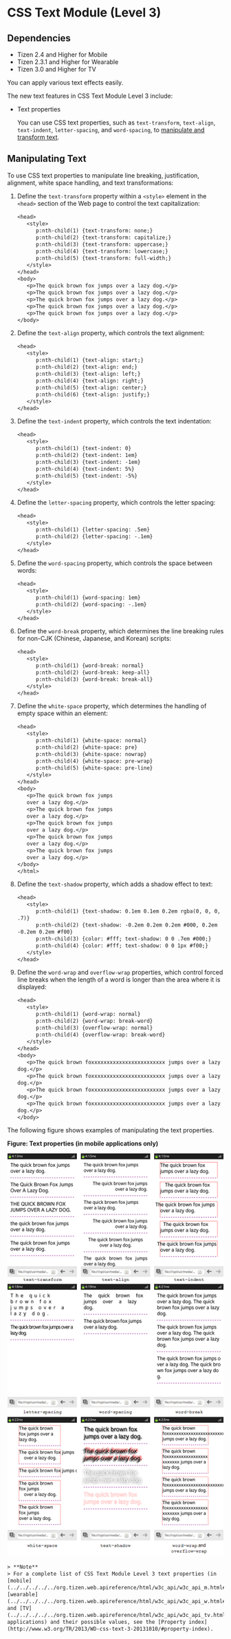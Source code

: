 # CSS Text Module (Level 3)

## Dependencies

- Tizen 2.4 and Higher for Mobile
- Tizen 2.3.1 and Higher for Wearable
- Tizen 3.0 and Higher for TV

You can apply various text effects easily.

The new text features in CSS Text Module Level 3 include:

- Text properties

  You can use CSS text properties, such as `text-transform`, `text-align`, `text-indent`, `letter-spacing`, and `word-spacing`, to [manipulate and transform text](./w3c/ui/text-module-w.md#text).

## Manipulating Text

To use CSS text properties to manipulate line breaking, justification, alignment, white space handling, and text transformations:

1. Define the `text-transform` property within a `<style>` element in the `<head>` section of the Web page to control the text capitalization:

   ```
   <head>
      <style>
         p:nth-child(1) {text-transform: none;}
         p:nth-child(2) {text-transform: capitalize;}
         p:nth-child(3) {text-transform: uppercase;}
         p:nth-child(4) {text-transform: lowercase;}
         p:nth-child(5) {text-transform: full-width;}
      </style>
   </head>
   <body>
      <p>The quick brown fox jumps over a lazy dog.</p>
      <p>The quick brown fox jumps over a lazy dog.</p>
      <p>The quick brown fox jumps over a lazy dog.</p>
      <p>The quick brown fox jumps over a lazy dog.</p>
      <p>The quick brown fox jumps over a lazy dog.</p>
   </body>
   ```

2. Define the `text-align` property, which controls the text alignment:

   ```
   <head>
      <style>
         p:nth-child(1) {text-align: start;}
         p:nth-child(2) {text-align: end;}
         p:nth-child(3) {text-align: left;}
         p:nth-child(4) {text-align: right;}
         p:nth-child(5) {text-align: center;}
         p:nth-child(6) {text-align: justify;}
      </style>
   </head>
   ```

3. Define the `text-indent` property, which controls the text indentation:

   ```
   <head>
      <style>
         p:nth-child(1) {text-indent: 0}
         p:nth-child(2) {text-indent: 1em}
         p:nth-child(3) {text-indent: -1em}
         p:nth-child(4) {text-indent: 5%}
         p:nth-child(5) {text-indent: -5%}
      </style>
   </head>
   ```

4. Define the `letter-spacing` property, which controls the letter spacing:

   ```
   <head>
      <style>
         p:nth-child(1) {letter-spacing: .5em}
         p:nth-child(2) {letter-spacing: -.1em}
      </style>
   </head>
   ```

5. Define the `word-spacing` property, which controls the space between words:

   ```
   <head>
      <style>
         p:nth-child(1) {word-spacing: 1em}
         p:nth-child(2) {word-spacing: -.1em}
      </style>
   </head>
   ```

6. Define the `word-break` property, which determines the line breaking rules for non-CJK (Chinese, Japanese, and Korean) scripts:

   ```
   <head>
      <style>
         p:nth-child(1) {word-break: normal}
         p:nth-child(2) {word-break: keep-all}
         p:nth-child(3) {word-break: break-all}
      </style>
   </head>
   ```

7. Define the `white-space` property, which determines the handling of empty space within an element:

   ```
   <head>
      <style>
         p:nth-child(1) {white-space: normal}
         p:nth-child(2) {white-space: pre}
         p:nth-child(3) {white-space: nowrap}
         p:nth-child(4) {white-space: pre-wrap}
         p:nth-child(5) {white-space: pre-line}
      </style>
   </head>
   <body>
      <p>The quick brown fox jumps
      over a lazy dog.</p>
      <p>The quick brown fox jumps
      over a lazy dog.</p>
      <p>The quick brown fox jumps
      over a lazy dog.</p>
      <p>The quick brown fox jumps
      over a lazy dog.</p>
      <p>The quick brown fox jumps
      over a lazy dog.</p>
   </body>
   </html>
   ```

8. Define the `text-shadow` property, which adds a shadow effect to text:

   ```
   <head>
      <style>
         p:nth-child(1) {text-shadow: 0.1em 0.1em 0.2em rgba(0, 0, 0, .7)}
         p:nth-child(2) {text-shadow: -0.2em 0.2em 0.2em #000, 0.2em -0.2em 0.2em #f00}
         p:nth-child(3) {color: #fff; text-shadow: 0 0 .7em #000;}
         p:nth-child(4) {color: #fff; text-shadow: 0 0 1px #f00;}
      </style>
   </head>
   ```

9. Define the `word-wrap` and  `overflow-wrap` properties, which control forced line breaks when the length of a word is longer than the area where it is displayed:

   ```
   <head>
      <style>
         p:nth-child(1) {word-wrap: normal}
         p:nth-child(2) {word-wrap: break-word}
         p:nth-child(3) {overflow-wrap: normal}
         p:nth-child(4) {overflow-wrap: break-word}
      </style>
   </head>
   <body>
      <p>The quick brown foxxxxxxxxxxxxxxxxxxxxxxxx jumps over a lazy dog.</p>
      <p>The quick brown foxxxxxxxxxxxxxxxxxxxxxxxx jumps over a lazy dog.</p>
      <p>The quick brown foxxxxxxxxxxxxxxxxxxxxxxxx jumps over a lazy dog.</p>
      <p>The quick brown foxxxxxxxxxxxxxxxxxxxxxxxx jumps over a lazy dog.</p>
   </body>
   ```

The following figure shows examples of manipulating the text properties.

**Figure: Text properties (in mobile applications only)**

![Text properties (in mobile applications only)](./media/text_properties.png)

	> **Note**	
	> For a complete list of CSS Text Module Level 3 text properties (in [mobile](../../../../../org.tizen.web.apireference/html/w3c_api/w3c_api_m.html#text), [wearable](../../../../../org.tizen.web.apireference/html/w3c_api/w3c_api_w.html#text), and [TV](../../../../../org.tizen.web.apireference/html/w3c_api/w3c_api_tv.html#text) applications) and their possible values, see the [Property index](http://www.w3.org/TR/2013/WD-css-text-3-20131010/#property-index).
